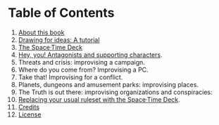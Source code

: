 

# Table of Contents

1. [About this book](ABOUT.md)
1. [Drawing for ideas: A tutorial](tutorial.md)
1. [The Space·Time Deck](cards.md)
1. [Hey, you! Antagonists and supporting characters](npc.md).
1. Threats and crisis: improvising a campaign.
1. Where do you come from? Improvising a PC.
1. Take that! Improvising for a conflict.
1. Planets, dungeons and amusement parks: improvising places.
1. The Truth is out there: improvising organizations and conspiracies:
1. [Replacing your usual ruleset with the Space·Time Deck](rules.md).
1. [Credits](CREDITS.md)
1. [License](LICENSE.md)

